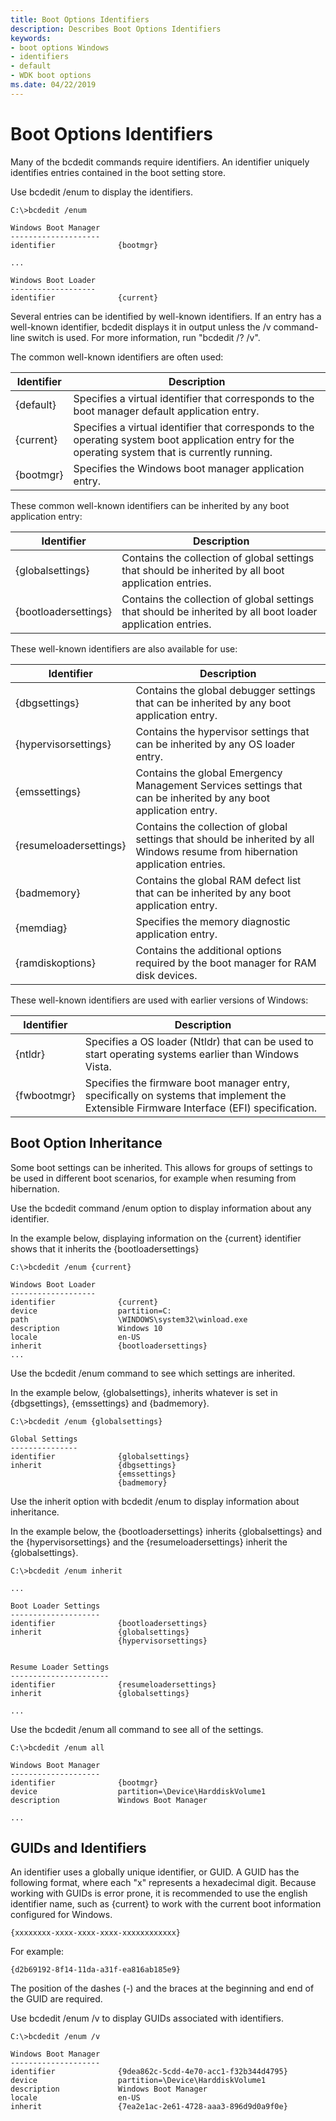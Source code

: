 ```yaml
---
title: Boot Options Identifiers
description: Describes Boot Options Identifiers
keywords:
- boot options Windows
- identifiers
- default
- WDK boot options
ms.date: 04/22/2019
---
```


# Boot Options Identifiers

Many of the bcdedit commands require identifiers. An identifier uniquely identifies entries contained in the boot setting store. 

Use bcdedit /enum to display the identifiers.

```console
C:\>bcdedit /enum

Windows Boot Manager
--------------------
identifier              {bootmgr}

...

Windows Boot Loader
-------------------
identifier              {current}

```

Several entries can be identified by well-known identifiers. If an entry has a well-known identifier, bcdedit displays it in output unless the /v command-line switch is used. For more information, run "bcdedit /? /v".

The common well-known identifiers are often used:

| Identifier           | Description
|-----------------------|----------------------------------------------------------------------|
|    {default}          |     Specifies a virtual identifier that corresponds to the boot manager default application entry. | 
|    {current}          |     Specifies a virtual identifier that corresponds to the operating system boot application entry for the operating system that is currently running. |
|    {bootmgr}          |     Specifies the Windows boot manager application entry. |

These common well-known identifiers can be inherited by any boot application entry:

| Identifier           | Description
|-----------------------|----------------------------------------------------------------------|
|    {globalsettings}    |    Contains the collection of global settings that should be inherited by all boot application entries. |
|   {bootloadersettings} |   Contains the collection of global settings that should be inherited by all boot loader application entries. |

These well-known identifiers are also available for use:

| Identifier           | Description
|-----------------------|----------------------------------------------------------------------|
|    {dbgsettings}       |    Contains the global debugger settings that can be inherited by any boot application entry. |
|    {hypervisorsettings} |   Contains the hypervisor settings that can be inherited by any OS loader entry. |
|    {emssettings}       |  Contains the global Emergency Management Services settings that can be inherited by any boot application entry. |
|    {resumeloadersettings} | Contains the collection of global settings that should be inherited by all Windows resume from hibernation application entries. |
|    {badmemory}         |    Contains the global RAM defect list that can be inherited by any boot application entry. |
|   {memdiag}           |    Specifies the memory diagnostic application entry. |
|    {ramdiskoptions}    |   Contains the additional options required by the boot manager for RAM disk devices. |

These well-known identifiers are used with earlier versions of Windows:

| Identifier           | Description
|-----------------------|----------------------------------------------------------------------|
|    {ntldr}            |     Specifies a OS loader (Ntldr) that can be used to start operating systems earlier than Windows Vista.|
|    {fwbootmgr}        |     Specifies the firmware boot manager entry, specifically on systems that implement the Extensible Firmware Interface (EFI) specification.|

## Boot Option Inheritance

Some boot settings can be inherited. This allows for groups of settings to be used in different boot scenarios, for example when resuming from hibernation.

Use the bcdedit command /enum option to display information about any identifier.

In the example below, displaying information on the {current} identifier shows that it inherits the {bootloadersettings}

```console
C:\>bcdedit /enum {current}

Windows Boot Loader
-------------------
identifier              {current}
device                  partition=C:
path                    \WINDOWS\system32\winload.exe
description             Windows 10
locale                  en-US
inherit                 {bootloadersettings}
...
```

Use the bcdedit /enum command to see which settings are inherited.

In the example below, {globalsettings}, inherits whatever is set in {dbgsettings}, {emssettings} and {badmemory}.

```console
C:\>bcdedit /enum {globalsettings}

Global Settings
---------------
identifier              {globalsettings}
inherit                 {dbgsettings}
                        {emssettings}
                        {badmemory}
```

Use the inherit option with bcdedit /enum to display information about inheritance.

In the example below, the {bootloadersettings} inherits {globalsettings} and the {hypervisorsettings} and the {resumeloadersettings} inherit the {globalsettings}.

```console
C:\>bcdedit /enum inherit

...

Boot Loader Settings
--------------------
identifier              {bootloadersettings}
inherit                 {globalsettings}
                        {hypervisorsettings}


Resume Loader Settings
----------------------
identifier              {resumeloadersettings}
inherit                 {globalsettings}

...

```

Use the bcdedit /enum all command to see all of the settings.  

```console
C:\>bcdedit /enum all

Windows Boot Manager
--------------------
identifier              {bootmgr}
device                  partition=\Device\HarddiskVolume1
description             Windows Boot Manager

...

```

## GUIDs and Identifiers

An identifier uses a globally unique identifier, or GUID. A GUID has the following format, where each "x" represents a hexadecimal digit. Because working with GUIDs is error prone, it is recommended to use the english identifier name, such as {current} to work with the current boot information configured for Windows.

```guid
{xxxxxxxx-xxxx-xxxx-xxxx-xxxxxxxxxxxx}
```

For example:

```guid
{d2b69192-8f14-11da-a31f-ea816ab185e9}
```
The position of the dashes (-) and the braces at the beginning and end of the GUID are required.

Use bcdedit /enum /v to display GUIDs associated with identifiers.

```console
C:\>bcdedit /enum /v

Windows Boot Manager
--------------------
identifier              {9dea862c-5cdd-4e70-acc1-f32b344d4795}
device                  partition=\Device\HarddiskVolume1
description             Windows Boot Manager
locale                  en-US
inherit                 {7ea2e1ac-2e61-4728-aaa3-896d9d0a9f0e}
```
